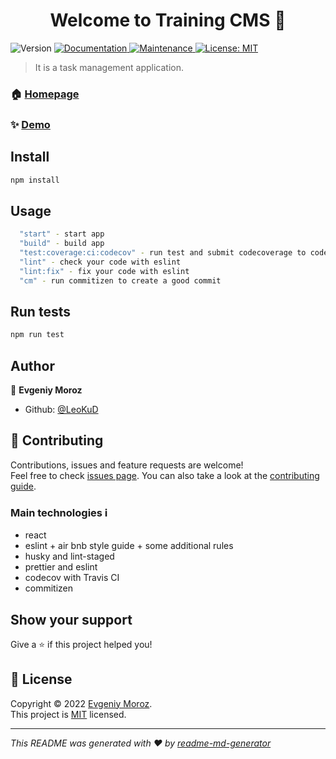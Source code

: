 <h1 align="center">Welcome to Training CMS 👋</h1>
<p>
  <img alt="Version" src="https://img.shields.io/badge/version-1.0.0-blue.svg?cacheSeconds=2592000" />
  <a href="https://github.com/Dev-incubator/DIMS-cra#readme" target="_blank">
    <img alt="Documentation" src="https://img.shields.io/badge/documentation-yes-brightgreen.svg" />
  </a>
  <a href="https://github.com/Dev-incubator/DIMS-cra/graphs/commit-activity" target="_blank">
    <img alt="Maintenance" src="https://img.shields.io/badge/Maintained%3F-yes-green.svg" />
  </a>
  <a href="https://github.com/Dev-incubator/DIMS-cra/blob/master/LICENSE" target="_blank">
    <img alt="License: MIT" src="https://img.shields.io/github/license/LeoKuD/Training CMS" />
  </a>
</p>

> It is a task management application.

### 🏠 [Homepage](https://gallant-mayer-81f65d.netlify.app/)

### ✨ [Demo](https://gallant-mayer-81f65d.netlify.app/)

## Install

```sh
npm install
```

## Usage

```sh
  "start" - start app
  "build" - build app
  "test:coverage:ci:codecov" - run test and submit codecoverage to codecov
  "lint" - check your code with eslint
  "lint:fix" - fix your code with eslint
  "cm" - run commitizen to create a good commit
```

## Run tests

```sh
npm run test
```

## Author

👤 **Evgeniy Moroz**

* Github: [@LeoKuD](https://github.com/LeoKuD)

## 🤝 Contributing

Contributions, issues and feature requests are welcome!<br />Feel free to check [issues page](https://github.com/Dev-incubator/DIMS-cra/issues). You can also take a look at the [contributing guide](https://github.com/Dev-incubator/DIMS-cra/blob/master/CONTRIBUTING.md).

### Main technologies ℹ️

- react
- eslint + air bnb style guide + some additional rules
- husky and lint-staged
- prettier and eslint
- codecov with Travis CI
- commitizen

## Show your support

Give a ⭐️ if this project helped you!

## 📝 License

Copyright © 2022 [Evgeniy Moroz](https://github.com/LeoKuD).<br />
This project is [MIT](https://github.com/Dev-incubator/DIMS-cra/blob/master/LICENSE) licensed.

***
_This README was generated with ❤️ by [readme-md-generator](https://github.com/kefranabg/readme-md-generator)_